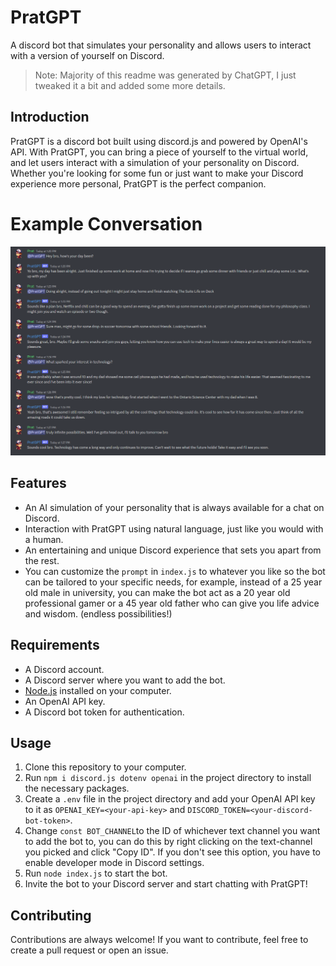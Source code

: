 # PratGPT
A discord bot that simulates your personality and allows users to interact with a version of yourself on Discord.
> Note: Majority of this readme was generated by ChatGPT, I just tweaked it a bit and added some more details.

## Introduction
PratGPT is a discord bot built using discord.js and powered by OpenAI's API. With PratGPT, you can bring a piece of yourself to the virtual world, and let users interact with a simulation of your personality on Discord. Whether you're looking for some fun or just want to make your Discord experience more personal, PratGPT is the perfect companion.

# Example Conversation
![Example](./assets/pratgpt.png)


## Features
- An AI simulation of your personality that is always available for a chat on Discord.
- Interaction with PratGPT using natural language, just like you would with a human.
- An entertaining and unique Discord experience that sets you apart from the rest.
- You can customize the `prompt` in `index.js` to whatever you like so the bot can be tailored to your specific needs, for example, instead of a 25 year old male in university, you can make the bot act as a 20 year old professional gamer or a 45 year old father who can give you life advice and wisdom. (endless possibilities!)

## Requirements
- A Discord account.
- A Discord server where you want to add the bot.
- [Node.js](https://nodejs.org/) installed on your computer.
- An OpenAI API key.
- A Discord bot token for authentication.

## Usage
1. Clone this repository to your computer.
2. Run `npm i discord.js dotenv openai` in the project directory to install the necessary packages.
3. Create a `.env` file in the project directory and add your OpenAI API key to it as `OPENAI_KEY=<your-api-key>` and `DISCORD_TOKEN=<your-discord-bot-token>`.
4. Change  `const BOT_CHANNEL`to the ID of whichever text channel you want to add the bot to, you can do this by right clicking on the text-channel you picked and click "Copy ID". If you don't see this option, you have to enable developer mode in Discord settings.
5. Run `node index.js` to start the bot.
6. Invite the bot to your Discord server and start chatting with PratGPT!

## Contributing
Contributions are always welcome! If you want to contribute, feel free to create a pull request or open an issue.
